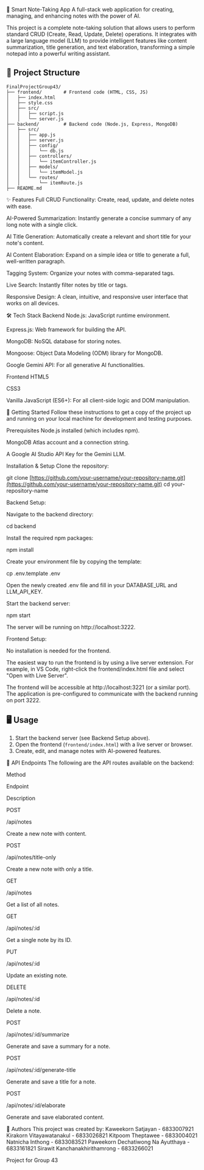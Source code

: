 📝 Smart Note-Taking App
A full-stack web application for creating, managing, and enhancing notes with the power of AI.

This project is a complete note-taking solution that allows users to perform standard CRUD (Create, Read, Update, Delete) operations. It integrates with a large language model (LLM) to provide intelligent features like content summarization, title generation, and text elaboration, transforming a simple notepad into a powerful writing assistant.

## 📁 Project Structure

```
FinalProjectGroup43/
├── frontend/        # Frontend code (HTML, CSS, JS)
│   ├── index.html
│   ├── style.css
│   ├── src/
│   │   ├── script.js
│   │   └── server.js
├── backend/         # Backend code (Node.js, Express, MongoDB)
│   ├── src/
│   │   ├── app.js
│   │   ├── server.js
│   │   ├── config/
│   │   │   └── db.js
│   │   ├── controllers/
│   │   │   └── itemController.js
│   │   ├── models/
│   │   │   └── itemModel.js
│   │   └── routes/
│   │       └── itemRoute.js
├── README.md
```

✨ Features
Full CRUD Functionality: Create, read, update, and delete notes with ease.

AI-Powered Summarization: Instantly generate a concise summary of any long note with a single click.

AI Title Generation: Automatically create a relevant and short title for your note's content.

AI Content Elaboration: Expand on a simple idea or title to generate a full, well-written paragraph.

Tagging System: Organize your notes with comma-separated tags.

Live Search: Instantly filter notes by title or tags.

Responsive Design: A clean, intuitive, and responsive user interface that works on all devices.

🛠️ Tech Stack
Backend
Node.js: JavaScript runtime environment.

Express.js: Web framework for building the API.

MongoDB: NoSQL database for storing notes.

Mongoose: Object Data Modeling (ODM) library for MongoDB.

Google Gemini API: For all generative AI functionalities.

Frontend
HTML5

CSS3

Vanilla JavaScript (ES6+): For all client-side logic and DOM manipulation.

🚀 Getting Started
Follow these instructions to get a copy of the project up and running on your local machine for development and testing purposes.

Prerequisites
Node.js installed (which includes npm).

MongoDB Atlas account and a connection string.

A Google AI Studio API Key for the Gemini LLM.

Installation & Setup
Clone the repository:

git clone [https://github.com/your-username/your-repository-name.git](https://github.com/your-username/your-repository-name.git)
cd your-repository-name

Backend Setup:

Navigate to the backend directory:

cd backend

Install the required npm packages:

npm install

Create your environment file by copying the template:

cp .env.template .env

Open the newly created .env file and fill in your DATABASE_URL and LLM_API_KEY.

Start the backend server:

npm start

The server will be running on http://localhost:3222.

Frontend Setup:

No installation is needed for the frontend.

The easiest way to run the frontend is by using a live server extension. For example, in VS Code, right-click the frontend/index.html file and select "Open with Live Server".

The frontend will be accessible at http://localhost:3221 (or a similar port). The application is pre-configured to communicate with the backend running on port 3222.

## 🖥️ Usage

1. Start the backend server (see Backend Setup above).
2. Open the frontend (`frontend/index.html`) with a live server or browser.
3. Create, edit, and manage notes with AI-powered features.

📜 API Endpoints
The following are the API routes available on the backend:

Method

Endpoint

Description

POST

/api/notes

Create a new note with content.

POST

/api/notes/title-only

Create a new note with only a title.

GET

/api/notes

Get a list of all notes.

GET

/api/notes/:id

Get a single note by its ID.

PUT

/api/notes/:id

Update an existing note.

DELETE

/api/notes/:id

Delete a note.

POST

/api/notes/:id/summarize

Generate and save a summary for a note.

POST

/api/notes/:id/generate-title

Generate and save a title for a note.

POST

/api/notes/:id/elaborate

Generate and save elaborated content.

👥 Authors
This project was created by:
Kaweekorn Satjayan  -  6833007921
Kirakorn Vitayawatanakul  -  6833026821
Kitpoom Theptawee  -  6833004021
Natnicha Inthong  -  6833083521
Paweekorn Dechatiwong Na Ayutthaya  -  6833161821
Sirawit Kanchanakhirithamrong  -  6833266021

Project for Group 43